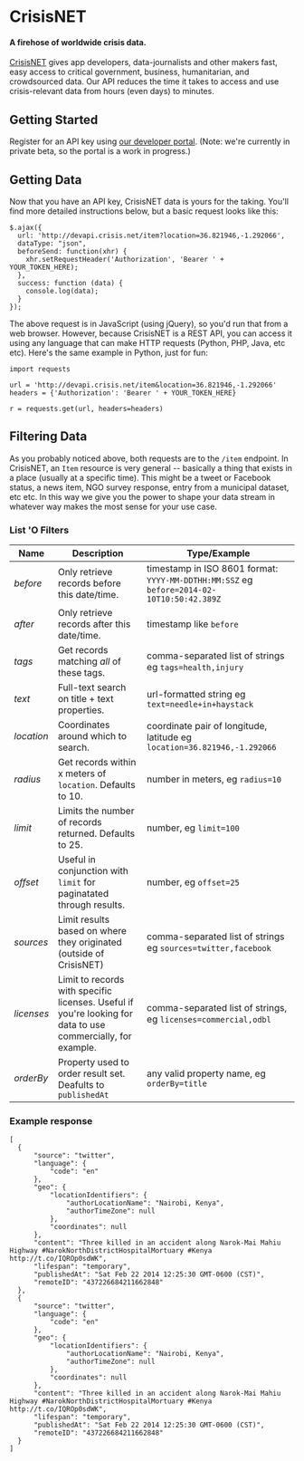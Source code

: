 # CrisisNET

#### A firehose of worldwide crisis data.

[CrisisNET](http://crisis.net) gives app developers, data-journalists and other makers fast, easy access to critical government, business, humanitarian, and crowdsourced data. Our API reduces the time it takes to access and use crisis-relevant data from hours (even days) to minutes.

## Getting Started

Register for an API key using [our developer portal](http://devapi.crisis.net/). (Note: we're currently in private beta, so the portal is a work in progress.)

## Getting Data

Now that you have an API key, CrisisNET data is yours for the taking. You'll find more detailed instructions below, but a basic request looks like this:

    $.ajax({
      url: 'http://devapi.crisis.net/item?location=36.821946,-1.292066',
      dataType: "json",
      beforeSend: function(xhr) {
        xhr.setRequestHeader('Authorization', 'Bearer ' + YOUR_TOKEN_HERE);
      },
      success: function (data) {
        console.log(data);
      }
    });

The above request is in JavaScript (using jQuery), so you'd run that from a web browser. However, because CrisisNET is a REST API, you can access it using any language that can make HTTP requests (Python, PHP, Java, etc etc). Here's the same example in Python, just for fun:

    import requests

    url = 'http://devapi.crisis.net/item&location=36.821946,-1.292066'
    headers = {'Authorization': 'Bearer ' + YOUR_TOKEN_HERE}

    r = requests.get(url, headers=headers)

## Filtering Data

As you probably noticed above, both requests are to the `/item` endpoint. In CrisisNET, an `Item` resource is very general -- basically a thing that exists in a place (usually at a specific time). This might be a tweet or Facebook status, a news item, NGO survey response, entry from a municipal dataset, etc etc. In this way we give you the power to shape your data stream in whatever way makes the most sense for your use case.

### List 'O Filters

Name | Description | Type/Example
--- | --- | --- 
*before* | Only retrieve records before this date/time. | timestamp in ISO 8601 format: `YYYY-MM-DDTHH:MM:SSZ` eg `before=2014-02-10T10:50:42.389Z`
*after* | Only retrieve records after this date/time. | timestamp like `before`
*tags* | Get records matching *all* of these tags. | comma-separated list of strings eg `tags=health,injury`
*text* | Full-text search on title + text properties. | url-formatted string eg `text=needle+in+haystack`
*location* | Coordinates around which to search. | coordinate pair of longitude, latitude eg `location=36.821946,-1.292066`
*radius* | Get records within x meters of `location`. Defaults to 10. | number in meters, eg `radius=10`
*limit* | Limits the number of records returned. Defaults to 25. | number, eg `limit=100`
*offset* | Useful in conjunction with `limit` for paginatated through results. | number, eg `offset=25`
*sources* | Limit results based on where they originated (outside of CrisisNET) | comma-separated list of strings eg `sources=twitter,facebook`
*licenses* | Limit to records with specific licenses. Useful if you're looking for data to use commercially, for example. | comma-separated list of strings, eg `licenses=commercial,odbl`
*orderBy* | Property used to order result set. Deafults to `publishedAt` | any valid property name, eg `orderBy=title`

### Example response

    [
      {
          "source": "twitter",
          "language": {
              "code": "en"
          },
          "geo": {
              "locationIdentifiers": {
                  "authorLocationName": "Nairobi, Kenya",
                  "authorTimeZone": null
              },
              "coordinates": null
          },
          "content": "Three killed in an accident along Narok-Mai Mahiu Highway #NarokNorthDistrictHospitalMortuary #Kenya http://t.co/IQROp0sdWK",
          "lifespan": "temporary",
          "publishedAt": "Sat Feb 22 2014 12:25:30 GMT-0600 (CST)",
          "remoteID": "437226684211662848"
      },
      {
          "source": "twitter",
          "language": {
              "code": "en"
          },
          "geo": {
              "locationIdentifiers": {
                  "authorLocationName": "Nairobi, Kenya",
                  "authorTimeZone": null
              },
              "coordinates": null
          },
          "content": "Three killed in an accident along Narok-Mai Mahiu Highway #NarokNorthDistrictHospitalMortuary #Kenya http://t.co/IQROp0sdWK",
          "lifespan": "temporary",
          "publishedAt": "Sat Feb 22 2014 12:25:30 GMT-0600 (CST)",
          "remoteID": "437226684211662848"
      }
    ]
